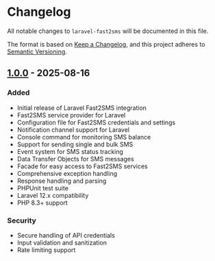# Changelog

All notable changes to `laravel-fast2sms` will be documented in this file.

The format is based on [Keep a Changelog](https://keepachangelog.com/en/1.0.0/),
and this project adheres to [Semantic Versioning](https://semver.org/spec/v2.0.0.html).

## [1.0.0] - 2025-08-16

### Added
- Initial release of Laravel Fast2SMS integration
- Fast2SMS service provider for Laravel
- Configuration file for Fast2SMS credentials and settings
- Notification channel support for Laravel
- Console command for monitoring SMS balance
- Support for sending single and bulk SMS
- Event system for SMS status tracking
- Data Transfer Objects for SMS messages
- Facade for easy access to Fast2SMS services
- Comprehensive exception handling
- Response handling and parsing
- PHPUnit test suite
- Laravel 12.x compatibility
- PHP 8.3+ support

### Security
- Secure handling of API credentials
- Input validation and sanitization
- Rate limiting support

[1.0.0]: https://github.com/itxshakil/laravel-fast2sms/releases/tag/v1.0.0

